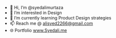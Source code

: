 - 👋 Hi, I’m @syedalimurtaza
- 👀 I’m interested in Design
- 🌱 I’m currently learning Product Design strategies
- 📫 Reach me @ alisyed2266@gmail.com
- 🌐 Portfolio www.Syedali.me

<!---
syedalimurtaza/syedalimurtaza is a ✨ special ✨ repository because its `README.md` (this file) appears on your GitHub profile.
You can click the Preview link to take a look at your changes.
--->
